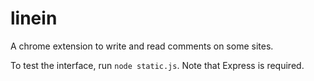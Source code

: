 # linein
A chrome extension to write and read comments on some sites.

To test the interface, run `node static.js`. Note that Express is required.
